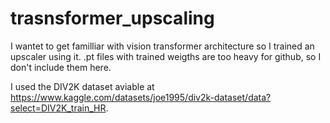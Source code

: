# trasnsformer_upscaling

I wantet to get familliar with vision transformer architecture so I trained an upscaler using it.
.pt files with trained weigths are too heavy for github, so I don't include them here.

I used the DIV2K dataset aviable at https://www.kaggle.com/datasets/joe1995/div2k-dataset/data?select=DIV2K_train_HR.
